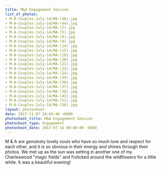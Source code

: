 ```yaml
---
title: M&A Engagement Session
list_of_photos:
- M-A-Couples-July-14/MA-(46).jpg
- M-A-Couples-July-14/MA-(44).jpg
- M-A-Couples-July-14/MA-(2).jpg
- M-A-Couples-July-14/MA-(5).jpg
- M-A-Couples-July-14/MA-(8).jpg
- M-A-Couples-July-14/MA-(9).jpg
- M-A-Couples-July-14/MA-(14).jpg
- M-A-Couples-July-14/MA-(15).jpg
- M-A-Couples-July-14/MA-(18).jpg
- M-A-Couples-July-14/MA-(20).jpg
- M-A-Couples-July-14/MA-(21).jpg
- M-A-Couples-July-14/MA-(22).jpg
- M-A-Couples-July-14/MA-(24).jpg
- M-A-Couples-July-14/MA-(35).jpg
- M-A-Couples-July-14/MA-(36).jpg
- M-A-Couples-July-14/MA-(37).jpg
- M-A-Couples-July-14/MA-(38).jpg
- M-A-Couples-July-14/MA-(42).jpg
- M-A-Couples-July-14/MA-(51).jpg
- M-A-Couples-July-14/MA-(56).jpg
layout: photoshoot
date: 2017-11-07 18:04:46 +0000
photoshoot_title: M&A Engagement Session
photoshoot_type: Engagement
photoshoot_date: 2017-07-14 00:00:00 -0500
---
```

M & A are genuinely lovely souls who have so much love and respect for each other, and it is so obvious in their energy and shines through their photos. We met up as the sun was setting in another one of my Charleswood "magic fields" and frolicked around the wildflowers for a little while. It was a beautiful evening!